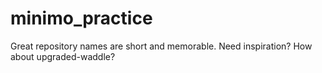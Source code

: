 # minimo_practice
Great repository names are short and memorable. Need inspiration? How about upgraded-waddle?
